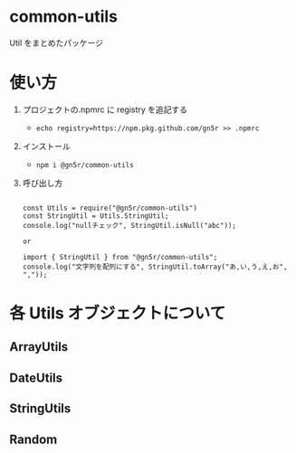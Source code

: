 # common-utils

Util をまとめたパッケージ

# 使い方

1. プロジェクトの.npmrc に registry を追記する

   - `echo registry=https://npm.pkg.github.com/gn5r >> .npmrc`

2. インストール

   - `npm i @gn5r/common-utils`

3. 呼び出し方

   ```sample.js:js

   const Utils = require("@gn5r/common-utils")
   const StringUtil = Utils.StringUtil;
   console.log("nullチェック", StringUtil.isNull("abc"));

   or

   import { StringUtil } from "@gn5r/common-utils";
   console.log("文字列を配列にする", StringUtil.toArray("あ,い,う,え,お", ","));

   ```

# 各 Utils オブジェクトについて

## ArrayUtils

## DateUtils

## StringUtils

## Random
